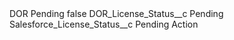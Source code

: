 <?xml version="1.0" encoding="UTF-8"?>
<CustomMetadata xmlns="http://soap.sforce.com/2006/04/metadata" xmlns:xsi="http://www.w3.org/2001/XMLSchema-instance" xmlns:xsd="http://www.w3.org/2001/XMLSchema">
    <label>DOR Pending</label>
    <protected>false</protected>
    <values>
        <field>DOR_License_Status__c</field>
        <value xsi:type="xsd:string">Pending</value>
    </values>
    <values>
        <field>Salesforce_License_Status__c</field>
        <value xsi:type="xsd:string">Pending Action</value>
    </values>
</CustomMetadata>
